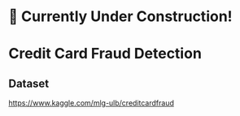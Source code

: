 # :construction_worker:	Currently Under Construction!

# Credit Card Fraud Detection

## Dataset
https://www.kaggle.com/mlg-ulb/creditcardfraud